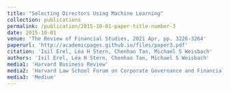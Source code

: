 ```yaml
---
title: "Selecting Directors Using Machine Learning"
collection: publications
permalink: /publication/2015-10-01-paper-title-number-3
date: 2015-10-01
venue: 'The Review of Financial Studies, 2021 Apr, pp. 3226-3264'
paperurl: 'http://academicpages.github.io/files/paper3.pdf'
citation: 'Isil Erel, Léa H Stern, Chenhao Tan, Michael S Weisbach'
authors: 'Isil Erel, Léa H Stern, Chenhao Tan, Michael S Weisbach'
media1: 'Harvard Business Review'
media2: 'Harvard Law School Forum on Corporate Governance and Financial Regulation'
media3: 'Medium'
---
```

